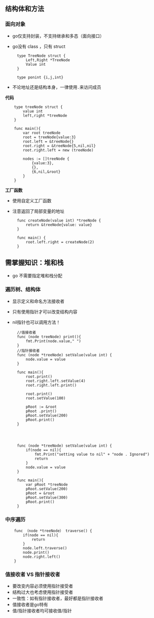 ## 结构体和方法 ##

### 面向对象 ###

- go仅支持封装，不支持继承和多态（面向接口）
- go没有 class ，只有 struct


    	type TreeNode struct {
			Left,Right *TreeNode
			Value int
		}
		
		type ponint {i,j,int}



- 不论地址还是结构本身，一律使用`.`来访问成员

**代码**


    	type treeNode struct {
			value int
			left,right *treeNode
		}

		func main(){
			var root treeNode
			root = treeNode{value:3}
			root.left = &treeNode{}
			root.right = &treeNode{5,nil,nil}
			root.right.left = new (treeNode)

			nodes := []treeNode {
				{value:3},
				{},
				{6,nil,&root}
			}
		}


**工厂函数**

- 使用自定义工厂函数
- 注意返回了局部变量的地址

    	func createNode(value int) *treeNode {
			return &treeNode{value: value}
		}

		func main() {
			root.left.right = createNode(2)
		}

## **需掌握知识：堆和栈** ##

- go 不需要指定堆和栈分配

### 遍历树、结构体 ###

- 显示定义和命名方法接收者
- 只有使用指针才可以改变结构内容
- nil指针也可以调用方法！

		//值接收者
    	func (node treeNode) print(){
			fmt.Print(node.value," ")
		}
		//指针接收者
		func (node *treeNode) setValue(value int) {
			node.value = value
		}
		
		func main(){
			root.print()
			root.right.left.setValue(4)
			root.right.left.print()

			root.print()
			root.setValue(100)

			pRoot := &root
			pRoot .print()
			pRoot.setValue(200)
			pRoot.print()
		}




		func (node *treeNode) setValue(value int) {
			if(node == nil){
				fmt.Print("setting value to nil" + "node . Ignored")
				return
			}
			node.value = value
		}

		func main(){
			var pRoot *treeNode
			pRoot.setValue(200)
			pRoot = &root
			pRoot.setValue(300)
			pRoot.print()
		}

### 中序遍历 ###

    	func （node *treeNode） traverse() {
			if(node == nil){
				return
			}
			node.left.traverse()
			node.print()
			node.right.left()
		}


### 值接收者 VS 指针接收者 ###

- 要改变内容必须使用指针接受者
- 结构过大也考虑使用指针接受者
- 一致性：如有指针接收者，最好都是指针接收者
- 值接收者是go特有
- 值/指针接收者均可接收值/指针